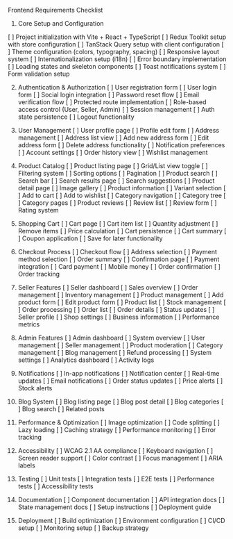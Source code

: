 Frontend Requirements Checklist
1. Core Setup and Configuration

[ ] Project initialization with Vite + React + TypeScript
[ ] Redux Toolkit setup with store configuration
[ ] TanStack Query setup with client configuration
[ ] Theme configuration (colors, typography, spacing)
[ ] Responsive layout system
[ ] Internationalization setup (i18n)
[ ] Error boundary implementation
[ ] Loading states and skeleton components
[ ] Toast notifications system
[ ] Form validation setup

2. Authentication & Authorization
[ ] User registration form
[ ] User login form
[ ] Social login integration
[ ] Password reset flow
[ ] Email verification flow
[ ] Protected route implementation
[ ] Role-based access control (User, Seller, Admin)
[ ] Session management
[ ] Auth state persistence
[ ] Logout functionality

3. User Management
[ ] User profile page
[ ] Profile edit form
[ ] Address management
[ ] Address list view
[ ] Add new address form
[ ] Edit address form
[ ] Delete address functionality
[ ] Notification preferences
[ ] Account settings
[ ] Order history view
[ ] Wishlist management

4. Product Catalog
[ ] Product listing page
[ ] Grid/List view toggle
[ ] Filtering system
[ ] Sorting options
[ ] Pagination
[ ] Product search
[ ] Search bar
[ ] Search results page
[ ] Search suggestions
[ ] Product detail page
[ ] Image gallery
[ ] Product information
[ ] Variant selection
[ ] Add to cart
[ ] Add to wishlist
[ ] Category navigation
[ ] Category tree
[ ] Category pages
[ ] Product reviews
[ ] Review list
[ ] Review form
[ ] Rating system

5. Shopping Cart
[ ] Cart page
[ ] Cart item list
[ ] Quantity adjustment
[ ] Remove items
[ ] Price calculation
[ ] Cart persistence
[ ] Cart summary
[ ] Coupon application
[ ] Save for later functionality

6. Checkout Process
[ ] Checkout flow
[ ] Address selection
[ ] Payment method selection
[ ] Order summary
[ ] Confirmation page
[ ] Payment integration
[ ] Card payment
[ ] Mobile money
[ ] Order confirmation
[ ] Order tracking

7. Seller Features
[ ] Seller dashboard
[ ] Sales overview
[ ] Order management
[ ] Inventory management
[ ] Product management
[ ] Add product form
[ ] Edit product form
[ ] Product list
[ ] Stock management
[ ] Order processing
[ ] Order list
[ ] Order details
[ ] Status updates
[ ] Seller profile
[ ] Shop settings
[ ] Business information
[ ] Performance metrics

8. Admin Features
[ ] Admin dashboard
[ ] System overview
[ ] User management
[ ] Seller management
[ ] Product moderation
[ ] Category management
[ ] Blog management
[ ] Refund processing
[ ] System settings
[ ] Analytics dashboard
[ ] Activity logs

9. Notifications
[ ] In-app notifications
[ ] Notification center
[ ] Real-time updates
[ ] Email notifications
[ ] Order status updates
[ ] Price alerts
[ ] Stock alerts

10. Blog System
[ ] Blog listing page
[ ] Blog post detail
[ ] Blog categories
[ ] Blog search
[ ] Related posts

11. Performance & Optimization
[ ] Image optimization
[ ] Code splitting
[ ] Lazy loading
[ ] Caching strategy
[ ] Performance monitoring
[ ] Error tracking

12. Accessibility
[ ] WCAG 2.1 AA compliance
[ ] Keyboard navigation
[ ] Screen reader support
[ ] Color contrast
[ ] Focus management
[ ] ARIA labels

13. Testing
[ ] Unit tests
[ ] Integration tests
[ ] E2E tests
[ ] Performance tests
[ ] Accessibility tests

14. Documentation
[ ] Component documentation
[ ] API integration docs
[ ] State management docs
[ ] Setup instructions
[ ] Deployment guide

15. Deployment
[ ] Build optimization
[ ] Environment configuration
[ ] CI/CD setup
[ ] Monitoring setup
[ ] Backup strategy